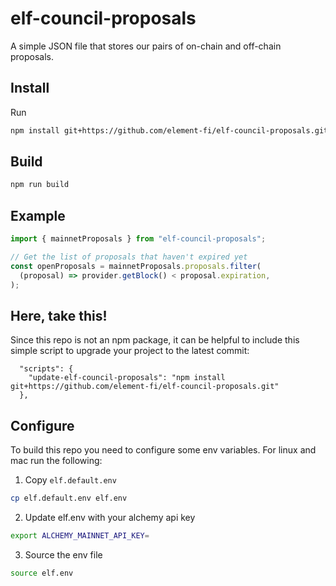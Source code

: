 # elf-council-proposals

A simple JSON file that stores our pairs of on-chain and off-chain proposals.

## Install

Run

```bash
npm install git+https://github.com/element-fi/elf-council-proposals.git
```

## Build

```bash
npm run build
```

## Example

```ts
import { mainnetProposals } from "elf-council-proposals";

// Get the list of proposals that haven't expired yet
const openProposals = mainnetProposals.proposals.filter(
  (proposal) => provider.getBlock() < proposal.expiration,
);
```

## Here, take this!

Since this repo is not an npm package, it can be helpful to include this simple script to upgrade your project to the latest commit:

```
  "scripts": {
    "update-elf-council-proposals": "npm install git+https://github.com/element-fi/elf-council-proposals.git"
  },
```

## Configure

To build this repo you need to configure some env variables. For linux and mac run the following:

1. Copy `elf.default.env`

```bash
cp elf.default.env elf.env
```

2. Update elf.env with your alchemy api key

```bash
export ALCHEMY_MAINNET_API_KEY=
```

3. Source the env file

```bash
source elf.env
```
